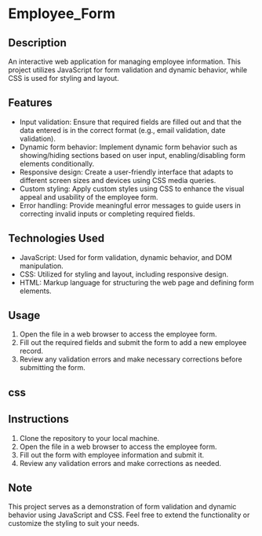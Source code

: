 # Employee_Form

## Description
An interactive web application for managing employee information. This project utilizes JavaScript for form validation and dynamic behavior, while CSS is used for styling and layout.

## Features
- Input validation: Ensure that required fields are filled out and that the data entered is in the correct format (e.g., email validation, date validation).
- Dynamic form behavior: Implement dynamic form behavior such as showing/hiding sections based on user input, enabling/disabling form elements conditionally.
- Responsive design: Create a user-friendly interface that adapts to different screen sizes and devices using CSS media queries.
- Custom styling: Apply custom styles using CSS to enhance the visual appeal and usability of the employee form.
- Error handling: Provide meaningful error messages to guide users in correcting invalid inputs or completing required fields.

## Technologies Used
- JavaScript: Used for form validation, dynamic behavior, and DOM manipulation.
- CSS: Utilized for styling and layout, including responsive design.
- HTML: Markup language for structuring the web page and defining form elements.

## Usage
1. Open the file in a web browser to access the employee form.
2. Fill out the required fields and submit the form to add a new employee record.
3. Review any validation errors and make necessary corrections before submitting the form.

## css

## Instructions
1. Clone the repository to your local machine.
2. Open the file in a web browser to access the employee form.
3. Fill out the form with employee information and submit it.
4. Review any validation errors and make corrections as needed.

## Note
This project serves as a demonstration of form validation and dynamic behavior using JavaScript and CSS. Feel free to extend the functionality or customize the styling to suit your needs.



